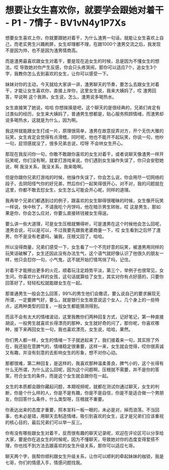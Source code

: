 # 想要让女生喜欢你，就要学会跟她对着干 - P1 - 7情子 - BV1vN4y1P7Xs

想要女生喜欢上你，你就要跟她对着干，为什么渣男一句话，就能让女生喜欢上自己，而老实男生兴趣刷屏，女生却理都不理，在跟1000个渣男交流之后，我发现不是因为帅，也不是因为渣男情商高。

而是渣男最喜欢跟女生对着干，要是现在追女生的时候，总是因为不懂女生的想法，哎 导致她对你产生反感，你会只头疼哭闹，那你可以适应7个，追女生3个字，我教你怎么去到喜欢的女生，让你可以感受一下。

妹妹对你的主动，今天就给大家讲一讲，渣男聊天的节奏，要怎么去跟女生对着干，才能让女生喜欢你，直接上岸你，这里女生说，我来大姨妈了，哎 渣男回答，早说啊 这个我熟，女生说，怎么，渣男说多喝热水。

女生直接笑了她说，哈哈 你想挨揍是吧，这个聊天的是很经典的，兄弟们肯定有过类似的经历，女生来大姨妈了，普通男生想都是，贴心服务照顾情绪，而渣男却说多喝热水，这就是为什么，因为啊。

我这样就能跟女生打成一片，原理很简单，渣男在故意捉弄对方，开个无伤大雅的玩笑，女生肯定会觉得有点滑稽，同时呢，他也不能开不起玩笑，你说一句，他吵一句，屁领感就没了，很多兄弟总说，哎呀 不会哄女生开心。

那现在我反问你一句，你敢不敢跟你喜欢的女生对着干，或者说聊天像渣男一样开玩笑呢，你们没有啊，就拿打游戏来说，你们遇到女生操作失误了，你只会安慰她说，啊 我没关系，我没关系，我来吸啊。

但是你跟你兄弟打游戏的时候，他操作失误了，你会怎么说，你会用尽一切网络的段子，去阴阳怪气你的好兄弟，然后你们一起笑得很开心，对不对，我的问题就在这里，你都不敢去怼女生，女生怎么可能会开心呢，同样的道理。

我再举个兄弟们都遇到过的例子，跟喜欢的女生聊得很暧昧的时候，女生像开玩笑一样说，快中秋了，不请我吃个月饼吗，他在暗示男生转账，哎 这是男生，那如果是你，你会怎么应对，你要么直接转钱被女生得逞。

要么讲一些大道理，可是女生压根就懒得听，可是渣男在这个时候他会怎么回呢，渣男会说，可以是可以，不过我要先跟我老婆商量一下，哎 女生看到之后怀了渣男，你不是没有老婆吗，骗我，压根又回了，哈哈。

所以没得商量，兄弟们感受一下，女生看了一个不完好意的玩笑，被渣男用同样的玩笑话破解了，女生还因此没有办法生气，这个语气就好像认识了他很久的朋友一样，他只会怼你一句，小气鬼，这不就开始打情骂俏了吗，记住。

对着干才能擦出更多的火花，顺着玩注定趋势平淡，第三个，举例子也很常见，女生问，你喜欢什么样的女孩，这句话就算给了女生，其实对你有点好感的，只要你回答好了，轻轻松松就能跟女生在一起。

那普通男生一般会怎么回答，99%的男生他们会撒谎，要么说自己的要求展现无所谓，一定要脾气好，要么，就是银行女生故意说这个女人，几个身上的一些特点，这两种类型的回复，一般女生都能猜测得到。

而且不会有太大的情绪波动，这里我教你们两种回复方式，记好笔记，第一种直接胡说，一般男生就喜欢长得漂亮的那种，女生就好奇的问了，那你呢，你喜欢哪种，接下来再回女生一句，我也喜欢漂亮，女生说，哈哈，果然。

你们男人都一样，女生的情绪一下子就迸起来了，我们接着来一句，其实除了外在，我还挺在意脾气的，情绪稳定很重要，这样一来，女生就会觉得，哎你很真诚又有趣，并没有刻意的去影响女生的形象，想不对你心动。

那都很难，第二种回复，是这样的，我喜欢那种温柔善良，脾气小的，这个长得有什么无所谓，为什么这么回呢，因为这个问题啊，压根就不需要，并不是你的答案，符合女生的条件，而是这个女生就会跟你在一起。

女生的本质都会跟你藏起问题，本期视频呢，就都在测试你通过聊天，女生的判断，你是个什么样的人，你是不是有趣，你是不是自信，你是不是适合做一个男朋友，你回答什么条件，什么类型呀，压根就不重要。

你表达出来的态度才重要，照本宣科一板一眼的，未必是对，掉而浪荡，不当回事，也未必是错，用聊天去制造情绪，吸引到喜欢的女生，这才是兄弟们应该重视的核心目的，最后兄弟们可以举一反三。

你有没有哪些跟女生对着干，反而很有趣的聊天记录呢，欢迎在评论区可以分享给大家，要是你在追女生的时候呢，因为不懂聊天，导致她对你的态度变得爱搭不理，你也找不到方法去跟喜欢的女生升级关系，那你可以适应七哥。

聊天两个字，我帮你顺利跟女生升级关系，让你可以顺利的牵起妹妹的枷锁，我是七哥，你们的情感入手，情感问题找我。